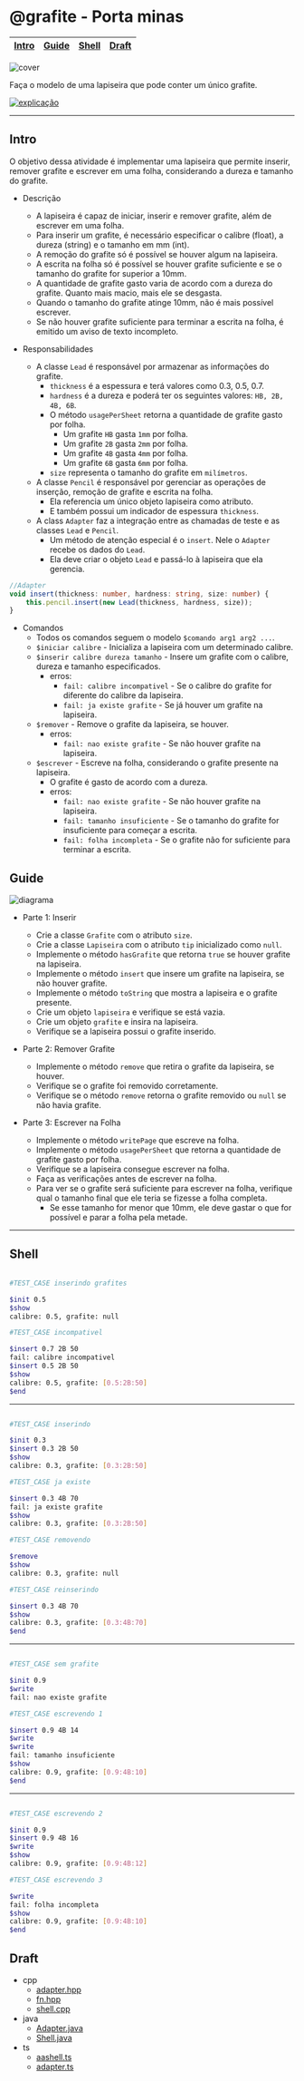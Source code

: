 # @grafite - Porta minas

<!-- toch -->
[Intro](#intro) | [Guide](#guide) | [Shell](#shell) | [Draft](#draft)
-- | -- | -- | --
<!-- toch -->

![cover](cover.jpg)

Faça o modelo de uma lapiseira que pode conter um único grafite.

[![explicação](../../wiki/images/explicacao.png)](https://youtu.be/LvZODN2rL6s)

***

## Intro

O objetivo dessa atividade é implementar uma lapiseira que permite inserir, remover grafite e escrever em uma folha, considerando a dureza e tamanho do grafite.

- Descrição
  - A lapiseira é capaz de iniciar, inserir e remover grafite, além de escrever em uma folha.
  - Para inserir um grafite, é necessário especificar o calibre (float), a dureza (string) e o tamanho em mm (int).
  - A remoção do grafite só é possível se houver algum na lapiseira.
  - A escrita na folha só é possível se houver grafite suficiente e se o tamanho do grafite for superior a 10mm.
  - A quantidade de grafite gasto varia de acordo com a dureza do grafite. Quanto mais macio, mais ele se desgasta.
  - Quando o tamanho do grafite atinge 10mm, não é mais possível escrever.
  - Se não houver grafite suficiente para terminar a escrita na folha, é emitido um aviso de texto incompleto.

- Responsabilidades
  - A classe `Lead` é responsável por armazenar as informações do grafite.
    - `thickness` é a espessura e terá valores como 0.3, 0.5, 0.7.
    - `hardness` é a dureza e poderá ter os seguintes valores: `HB, 2B, 4B, 6B`.
    - O método `usagePerSheet` retorna a quantidade de grafite gasto por folha.
      - Um grafite `HB` gasta `1mm` por folha.
      - Um grafite `2B` gasta `2mm` por folha.
      - Um grafite `4B` gasta `4mm` por folha.
      - Um grafite `6B` gasta `6mm` por folha.
    - `size` representa o tamanho do grafite em `milímetros`.
  - A classe `Pencil` é responsável por gerenciar as operações de inserção, remoção de grafite e escrita na folha.
    - Ela referencia um único objeto lapiseira como atributo.
    - E também possui um indicador de espessura `thickness`.
  - A class `Adapter` faz a integração entre as chamadas de teste e as classes `Lead` e `Pencil`.
    - Um método de atenção especial é o `insert`. Nele o `Adapter` recebe os dados do `Lead`. 
    - Ela deve criar o objeto `Lead` e passá-lo à lapiseira que ela gerencia.

```ts
//Adapter
void insert(thickness: number, hardness: string, size: number) {
    this.pencil.insert(new Lead(thickness, hardness, size));
}

```

- Comandos
  - Todos os comandos seguem o modelo `$comando arg1 arg2 ...`.
  - `$iniciar calibre` - Inicializa a lapiseira com um determinado calibre.
  - `$inserir calibre dureza tamanho` - Insere um grafite com o calibre, dureza e tamanho especificados.
    - erros:
      - `fail: calibre incompativel` - Se o calibre do grafite for diferente do calibre da lapiseira.
      - `fail: ja existe grafite` - Se já houver um grafite na lapiseira.
  - `$remover` - Remove o grafite da lapiseira, se houver.
    - erros:
      - `fail: nao existe grafite` - Se não houver grafite na lapiseira.
  - `$escrever` - Escreve na folha, considerando o grafite presente na lapiseira.
    - O grafite é gasto de acordo com a dureza.
    - erros:
      - `fail: nao existe grafite` - Se não houver grafite na lapiseira.
      - `fail: tamanho insuficiente` - Se o tamanho do grafite for insuficiente para começar a escrita.
      - `fail: folha incompleta` - Se o grafite não for suficiente para terminar a escrita.

## Guide

![diagrama](diagrama.png)

- Parte 1: Inserir
  - Crie a classe `Grafite` com o atributo `size`.
  - Crie a classe `Lapiseira` com o atributo `tip` inicializado como `null`.
  - Implemente o método `hasGrafite` que retorna `true` se houver grafite na lapiseira.
  - Implemente o método `insert` que insere um grafite na lapiseira, se não houver grafite.
  - Implemente o método `toString` que mostra a lapiseira e o grafite presente.
  - Crie um objeto `lapiseira` e verifique se está vazia.
  - Crie um objeto `grafite` e insira na lapiseira.
  - Verifique se a lapiseira possui o grafite inserido.

- Parte 2: Remover Grafite
  - Implemente o método `remove` que retira o grafite da lapiseira, se houver.
  - Verifique se o grafite foi removido corretamente.
  - Verifique se o método `remove` retorna o grafite removido ou `null` se não havia grafite.

- Parte 3: Escrever na Folha
  - Implemente o método `writePage` que escreve na folha.
  - Implemente o método `usagePerSheet` que retorna a quantidade de grafite gasto por folha.
  - Verifique se a lapiseira consegue escrever na folha.
  - Faça as verificações antes de escrever na folha.
  - Para ver se o grafite será suficiente para escrever na folha, verifique qual o tamanho final que ele teria se fizesse a folha completa. 
    - Se esse tamanho for menor que 10mm, ele deve gastar o que for possível e parar a folha pela metade.

***

## Shell

```bash

#TEST_CASE inserindo grafites

$init 0.5
$show
calibre: 0.5, grafite: null

#TEST_CASE incompativel

$insert 0.7 2B 50
fail: calibre incompativel
$insert 0.5 2B 50
$show
calibre: 0.5, grafite: [0.5:2B:50]
$end
```

***

```bash

#TEST_CASE inserindo

$init 0.3
$insert 0.3 2B 50
$show
calibre: 0.3, grafite: [0.3:2B:50]

#TEST_CASE ja existe

$insert 0.3 4B 70
fail: ja existe grafite
$show
calibre: 0.3, grafite: [0.3:2B:50]

#TEST_CASE removendo

$remove
$show
calibre: 0.3, grafite: null

#TEST_CASE reinserindo

$insert 0.3 4B 70
$show
calibre: 0.3, grafite: [0.3:4B:70]
$end
```

***

```bash

#TEST_CASE sem grafite

$init 0.9
$write
fail: nao existe grafite

#TEST_CASE escrevendo 1

$insert 0.9 4B 14
$write
$write
fail: tamanho insuficiente
$show
calibre: 0.9, grafite: [0.9:4B:10]
$end
```

***

```bash

#TEST_CASE escrevendo 2

$init 0.9
$insert 0.9 4B 16
$write
$show
calibre: 0.9, grafite: [0.9:4B:12]

#TEST_CASE escrevendo 3

$write
fail: folha incompleta
$show
calibre: 0.9, grafite: [0.9:4B:10]
$end
```

## Draft

<!-- links .cache/draft -->
- cpp
  - [adapter.hpp](.cache/draft/cpp/adapter.hpp)
  - [fn.hpp](.cache/draft/cpp/fn.hpp)
  - [shell.cpp](.cache/draft/cpp/shell.cpp)
- java
  - [Adapter.java](.cache/draft/java/Adapter.java)
  - [Shell.java](.cache/draft/java/Shell.java)
- ts
  - [aashell.ts](.cache/draft/ts/aashell.ts)
  - [adapter.ts](.cache/draft/ts/adapter.ts)
<!-- links -->
